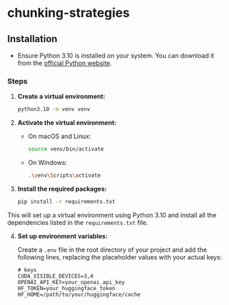 # chunking-strategies

## Installation

- Ensure Python 3.10 is installed on your system. You can download it from the [official Python website](https://www.python.org/downloads/).

### Steps

1. **Create a virtual environment:**

    ```sh
    python3.10 -m venv venv
    ```

2. **Activate the virtual environment:**

    - On macOS and Linux:

        ```sh
        source venv/bin/activate
        ```

    - On Windows:

        ```sh
        .\venv\Scripts\activate
        ```

3. **Install the required packages:**

    ```sh
    pip install -r requirements.txt
    ```

This will set up a virtual environment using Python 3.10 and install all the dependencies listed in the `requirements.txt` file.

4. **Set up environment variables:**

    Create a `.env` file in the root directory of your project and add the following lines, replacing the placeholder values with your actual keys:

    ```dotenv
    # keys
    CUDA_VISIBLE_DEVICES=3,4
    OPENAI_API_KEY=your_openai_api_key
    HF_TOKEN=your_huggingface_token
    HF_HOME=/path/to/your/huggingface/cache
    ```